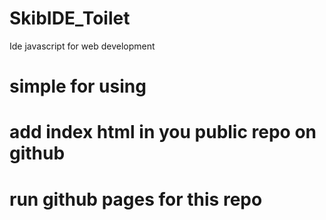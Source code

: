 # SkibIDE_Toilet
Ide javascript for web development
# simple for using
# add index html in you public repo on github
# run github pages for this repo
